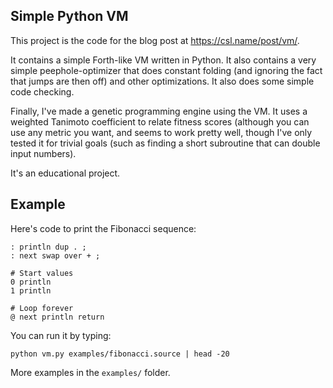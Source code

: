 Simple Python VM
----------------

This project is the code for the blog post at https://csl.name/post/vm/.

It contains a simple Forth-like VM written in Python. It also contains a
very simple peephole-optimizer that does constant folding (and ignoring the
fact that jumps are then off) and other optimizations.  It also does some
simple code checking.

Finally, I've made a genetic programming engine using the VM.  It uses a
weighted Tanimoto coefficient to relate fitness scores (although you can use
any metric you want, and seems to work pretty well, though I've only tested it
for trivial goals (such as finding a short subroutine that can double input
numbers).

It's an educational project.

Example
-------

Here's code to print the Fibonacci sequence:

    : println dup . ;
    : next swap over + ;

    # Start values
    0 println
    1 println

    # Loop forever
    @ next println return

You can run it by typing:

    python vm.py examples/fibonacci.source | head -20

More examples in the `examples/` folder.
